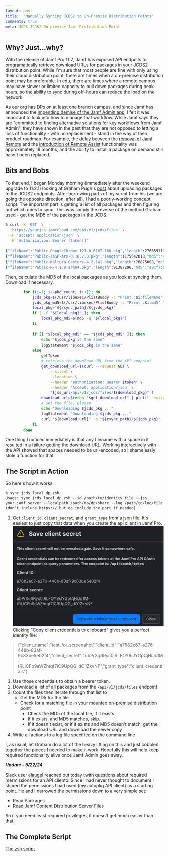 ```yaml
---
layout: post
title:  "Manually Syncing JCDS2 to On-Premise Distribution Points"
comments: true
meta: JCDS JCDS2 On-premise Jamf Distribution Point
---
```

## Why? Just...why?

With the release of Jamf Pro 11.2, Jamf has exposed API endpoits to programatically retrieve download URLs for packages in your JCDS2 distribution point. While I'm sure that most people are fine with only using their cloud distribution point, there are times when a on-premise distribution point may be preferable. In edu, there are times where a remote campus may have slower or limited capacity to pull down packages during peak hours, so the ability to sync during off-hours can reduce the load on the network.

As our org has DPs on at least one branch campus, and since Jamf has announced the [impending demise of the Jamf Admin app](https://learn.jamf.com/bundle/jamf-pro-release-notes-current/page/Deprecations_and_Removals.html), I felt it was important to look into how to manage that workflow. While Jamf says they are "committed to finding alternative solutions for key workflows from Jamf Admin", they have shown in the past that they are not opposed to letting a loss of functionality - with no replacement - stand in the way of their product roadmap. For example, the delay between the [removal of Jamf Remote](https://learn.jamf.com/bundle/jamf-pro-release-notes-10.40.0/page/Deprecations_and_Removals.html) and the [introduction of Remote Assist](https://learn.jamf.com/bundle/jamf-pro-release-notes-11.1.0/page/New_Features_and_Enhancements.html) functionality was approximately 18 months, and the ability to install a package on demand still hasn't been replaced.

## Bits and Bobs
To that end, I began Monday morning (immediately after the weekend upgrade to 11.2.1) looking at Graham Pugh's [post](https://grahamrpugh.com/2023/08/21/introducing-jcds2.html) about uploading packages to the JCDS2 endpoints. After borrowing parts of my script from his (we are going the opposite direction, after all), I had a poorly-working concept script. The important part is getting a list of all packages and then figuring out which ones to sync. This was simply the reverse of the method Graham used - get the MD5 of the packages in the JCDS.
```zsh
% curl -X 'GET' \
  'https://yourjss.jamfcloud.com/api/v1/jcds/files' \
  -H 'accept: application/json' \
  -H 'Authorization: Bearer [token]]'

{"fileName":"Public-GoogleChrome-121.0.6167.160.pkg","length":276659119,"md5":"da325c5965a0bd3e9cea603bf4d5f05d","region":"us-east-1","sha3":""},
{"fileName":"Public-JASP-Arm-0.18.2.0.pkg","length":1175542018,"md5":"4ff5d6fb8cb771e5767590f4b18f21e6","region":"us-east-1","sha3":""},
{"fileName":"Public-Kaltura-Capture-4.2.141.pkg","length":76875008,"md5":"9a112279541638a2d10235a80cfb0618","region":"us-east-1","sha3":""},
{"fileName":"Public-R-4.1.0-arm64.pkg","length":91387296,"md5":"e8cf7cb40a735af9e54dac92346637c3","region":"us-east-1","sha3":""}]
```

Then, calculate the MD5 of the local packages as you look at syncing them. Download if necessary.
```zsh
        for ((i=1; i<=pkg_count; i++)); do
            jcds_pkg=$(/usr/libexec/PlistBuddy -c "Print :$i:fileName" "$output_file_list")
            jcds_pkg_md5=$(/usr/libexec/PlistBuddy -c "Print :$i:md5" "$output_file_list")
            local_pkg="${rsync_path}/${jcds_pkg}"
            if [ -f "${local_pkg}" ]; then
                local_pkg_md5=$(md5 -q "${local_pkg}")
            fi

            if [[ "$local_pkg_md5" == "$jcds_pkg_md5" ]]; then
                echo "$jcds_pkg is the same"
                logStatement "$jcds_pkg is the same"
            else
                getToken
                # retrieve the download URL from the API endpoint
                get_download_url=$(curl --request GET \
                    --silent \
                    --location \
                    --header "authorization: Bearer $token" \
                    --header 'Accept: application/json' \
                    "$jss_url/api/v1/jcds/files/${download_pkg}" )
                download_url=$(echo "$get_download_url" | plutil -extract uri raw -)
                # Get the file, please
                echo "Downloading $jcds_pkg ..."
                logStatement "Downloading $jcds_pkg ..."
                curl "${download_url}" -o "${rsync_path}/${jcds_pkg}"
            fi
        done
```

One thing I noticed immediately is that any filename with a space in it resulted in a failure getting the download URL. Working interactively with the API showed that spaces needed to be url-encoded, so I shamelessly stole a function for that.

## The Script in Action
So here's how it works:
```
% sync_jcds_local_dp.zsh 
Usage: sync_jcds_local_dp.zsh --id /path/to/identity_file --jss your.jamf.server --localpath /path/to/dp/share --log /path/to/log/file
(don't include https:// but do include the port if needed)
```
1. Get `client_id`, `client_secret`, and `grant_type` from a json file. It's easiest to just copy that data when you create the api client in Jamf Pro.
<br/><img src="/assets/images/api_client.png" class="responsive">
<br/>Clicking "Copy client credentials to clipboard" gives you a perfect identity file:
> {"client_name":"test_for_screenshot","client_id":"a7682e67-a276-448b-83af-9c83be5e02f4","client_secret":"ubPrXqRRyc0jRLFOY9iJYGpCjHiJc1M-tRLlCFb9aWZhtqf7iC9UpQG_dO1ZkvNF","grant_type":"client_credentials"}

1. Use those credentials to obtain a bearer token.
1. Download a list of all packages from the `/api/v1/jcds/files` endpoint
1. Count the files then iterate through that list to
   - Get the MD5 for the file
   - Check for a matching file in your mounted on-premise distribution point
     - Check the MD5 of the local file, if it exists
     - If it exists, and MD5 matches, skip.
     - If it doesn't exist, or if it exists and MD5 doesn't match, get the download URL and download the newer copy
1. Write all actions to a log file specified on the command line

I, as usual, let Graham do a lot of the heavy lifting on this and just cobbled together the pieces I needed to make it work. Hopefully this will help keep required functionality alive once Jamf Admin goes away.

_**Update - 5/22/24**_

Slack user [elaugel](https://macadmins.slack.com/team/UD462CMJB) reached out today twith questions about required mermissions for an API cliento. Since I had never thought to document I shared the permissions I had used (my autopkg API client) as a starting point. He and I narrowed the permissions down to a very simple set:
- Read Packages
- Read Jamf Content Distribution Server Files

So if you need least required privileges, it doesn't get much easier than that.

## The Complete Script
[The zsh script](https://gist.github.com/lazymacadmin/d4be46c2a782f34e1443e7714bfd22b4)